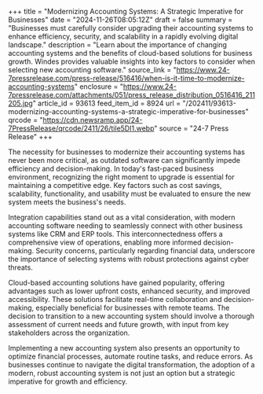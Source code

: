 +++
title = "Modernizing Accounting Systems: A Strategic Imperative for Businesses"
date = "2024-11-26T08:05:12Z"
draft = false
summary = "Businesses must carefully consider upgrading their accounting systems to enhance efficiency, security, and scalability in a rapidly evolving digital landscape."
description = "Learn about the importance of changing accounting systems and the benefits of cloud-based solutions for business growth. Windes provides valuable insights into key factors to consider when selecting new accounting software."
source_link = "https://www.24-7pressrelease.com/press-release/516416/when-is-it-time-to-modernize-accounting-systems"
enclosure = "https://www.24-7pressrelease.com/attachments/051/press_release_distribution_0516416_211205.jpg"
article_id = 93613
feed_item_id = 8924
url = "/202411/93613-modernizing-accounting-systems-a-strategic-imperative-for-businesses"
qrcode = "https://cdn.newsramp.app/24-7PressRelease/qrcode/2411/26/tile5DI1.webp"
source = "24-7 Press Release"
+++

<p>The necessity for businesses to modernize their accounting systems has never been more critical, as outdated software can significantly impede efficiency and decision-making. In today's fast-paced business environment, recognizing the right moment to upgrade is essential for maintaining a competitive edge. Key factors such as cost savings, scalability, functionality, and usability must be evaluated to ensure the new system meets the business's needs.</p><p>Integration capabilities stand out as a vital consideration, with modern accounting software needing to seamlessly connect with other business systems like CRM and ERP tools. This interconnectedness offers a comprehensive view of operations, enabling more informed decision-making. Security concerns, particularly regarding financial data, underscore the importance of selecting systems with robust protections against cyber threats.</p><p>Cloud-based accounting solutions have gained popularity, offering advantages such as lower upfront costs, enhanced security, and improved accessibility. These solutions facilitate real-time collaboration and decision-making, especially beneficial for businesses with remote teams. The decision to transition to a new accounting system should involve a thorough assessment of current needs and future growth, with input from key stakeholders across the organization.</p><p>Implementing a new accounting system also presents an opportunity to optimize financial processes, automate routine tasks, and reduce errors. As businesses continue to navigate the digital transformation, the adoption of a modern, robust accounting system is not just an option but a strategic imperative for growth and efficiency.</p>